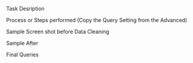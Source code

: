 Task Desription

Process or Steps performed (Copy the Query Setting from the Advanced)

Sample Screen shot before Data Cleaning

Sample After

Final Queries


